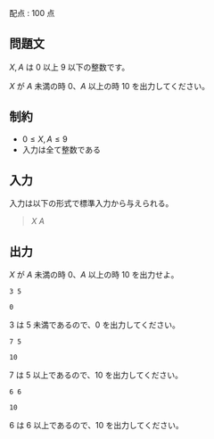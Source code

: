 配点 : $100$ 点

## 問題文

$X, A$ は $0$ 以上 $9$ 以下の整数です。

$X$ が $A$ 未満の時 $0$、$A$ 以上の時 $10$ を出力してください。

## 制約

- $0 \leq X, A \leq 9$
- 入力は全て整数である

## 入力

入力は以下の形式で標準入力から与えられる。

> $X$ $A$

## 出力

$X$ が $A$ 未満の時 $0$、$A$ 以上の時 $10$ を出力せよ。

```input1
3 5
```

```output1
0
```

$3$ は $5$ 未満であるので、$0$ を出力してください。    

```input2
7 5
```

```output2
10
```

$7$ は $5$ 以上であるので、$10$ を出力してください。

```input3
6 6
```

```output3
10
```

$6$ は $6$ 以上であるので、$10$ を出力してください。